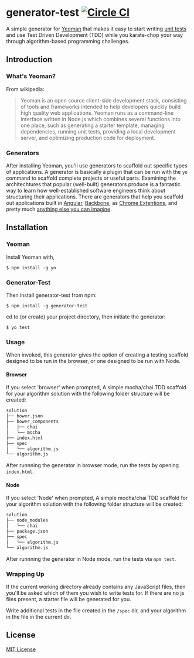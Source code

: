 # generator-test [![Circle CI](https://circleci.com/gh/phillipalexander/generator-test.png?style=badge)](https://circleci.com/gh/phillipalexander/generator-test)

A simple generator for [Yeoman](http://yeoman.io) that makes it easy to start writing [unit tests](http://en.wikipedia.org/wiki/Unit_testing) and use Test Driven Development (TDD) while you karate-chop your way through algorithm-based programming challenges.


## Introduction

### What's Yeoman?

From wikipedia:
> Yeoman is an open source client-side development stack, consisting of tools and frameworks intended to help developers quickly build high quality web applications. Yeoman runs as a command-line interface written in Node.js which combines several functions into one place, such as generating a starter template, managing dependencies, running unit tests, providing a local development server, and optimizing production code for deployment.

### Generators

After installing Yeoman, you'll use generators to scaffold out specific types of applications. A generator is basically a plugin that can be run with the `yo` command to scaffold complete projects or useful parts. Examining the architechtures that popular (well-built) generators produce is a fantastic way to learn how well-established software engineers think about structuring their applications. There are generators that help you scaffold out applications built in [Angular](https://github.com/DaftMonk/generator-angular-fullstack), [Backbone](https://github.com/yeoman/generator-backbone), as [Chrome Extentions](https://github.com/yeoman/generator-chrome-extension), and pretty much [anything else you can imagine](http://yeoman.io/generators/).

## Installation

### Yeoman


Install Yeoman with,

```
$ npm install -g yo
```

### Generator-Test


Then install generator-test from npm:

```
$ npm install -g generator-test
```

cd to (or create) your project directory, then initiate the generator:

```
$ yo test
```

### Usage

When invoked, this generator gives the option of creating a testing scaffold designed to be run in the browser, or one designed to be run with Node. 

#### Browser

If you select 'browser' when prompted, A simple mocha/chai TDD scaffold for your algorithm solution with the following folder structure will be created:

``` bash
solution
├── bower.json
├── bower_components
│   ├── chai
│   └── mocha
├── index.html
├── spec
│   └── algorithm.js
└── algorithm.js
```

After runnning the generator in browser mode, run the tests by opening `index.html`.

#### Node

If you select 'Node' when prompted, A simple mocha/chai TDD scaffold for your algorithm solution with the following folder structure will be created:

``` bash
solution
├── node_modules
│   └── chai
├── package.json
├── spec
│   └── algorithm.js
└── algorithm.js
```

After runnning the generator in Node mode, run the tests via `npm test`.

### Wrapping Up

If the current working directory already contains any JavaScript files, then you'll be asked which of them you wish to write tests for. If there are no js files present, a starter file will be generated for you.

Write additional tests in the file created in the `/spec` dir, and your algorithm in the file in the current dir.


## License

[MIT License](http://en.wikipedia.org/wiki/MIT_License)
